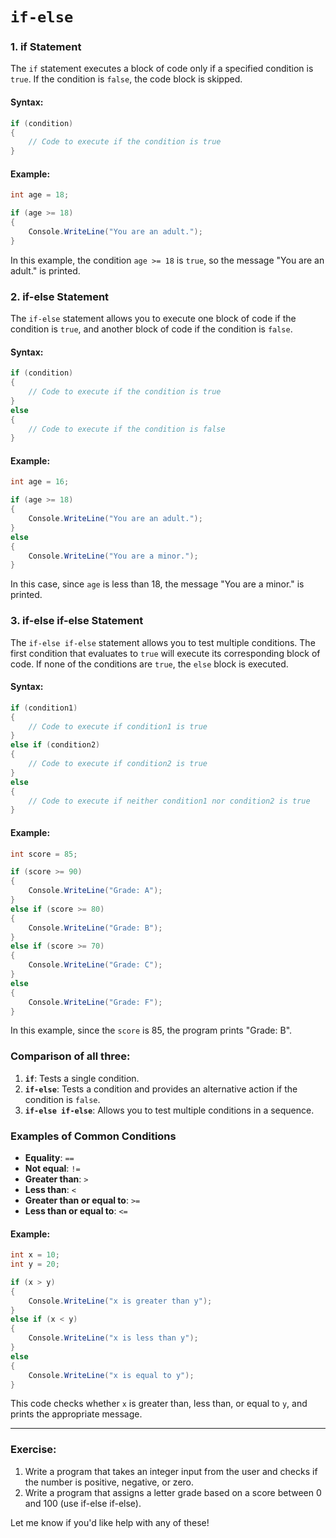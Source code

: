 # `if-else`

### 1. **if Statement**

The `if` statement executes a block of code only if a specified condition is `true`. If the condition is `false`, the code block is skipped.

#### Syntax:

```csharp
if (condition)
{
    // Code to execute if the condition is true
}
```

#### Example:

```csharp
int age = 18;

if (age >= 18)
{
    Console.WriteLine("You are an adult.");
}
```

In this example, the condition `age >= 18` is `true`, so the message "You are an adult." is printed.

### 2. **if-else Statement**

The `if-else` statement allows you to execute one block of code if the condition is `true`, and another block of code if the condition is `false`.

#### Syntax:

```csharp
if (condition)
{
    // Code to execute if the condition is true
}
else
{
    // Code to execute if the condition is false
}
```

#### Example:

```csharp
int age = 16;

if (age >= 18)
{
    Console.WriteLine("You are an adult.");
}
else
{
    Console.WriteLine("You are a minor.");
}
```

In this case, since `age` is less than 18, the message "You are a minor." is printed.

### 3. **if-else if-else Statement**

The `if-else if-else` statement allows you to test multiple conditions. The first condition that evaluates to `true` will execute its corresponding block of code. If none of the conditions are `true`, the `else` block is executed.

#### Syntax:

```csharp
if (condition1)
{
    // Code to execute if condition1 is true
}
else if (condition2)
{
    // Code to execute if condition2 is true
}
else
{
    // Code to execute if neither condition1 nor condition2 is true
}
```

#### Example:

```csharp
int score = 85;

if (score >= 90)
{
    Console.WriteLine("Grade: A");
}
else if (score >= 80)
{
    Console.WriteLine("Grade: B");
}
else if (score >= 70)
{
    Console.WriteLine("Grade: C");
}
else
{
    Console.WriteLine("Grade: F");
}
```

In this example, since the `score` is 85, the program prints "Grade: B".

### Comparison of all three:

1. **`if`**: Tests a single condition.
2. **`if-else`**: Tests a condition and provides an alternative action if the condition is `false`.
3. **`if-else if-else`**: Allows you to test multiple conditions in a sequence.

### Examples of Common Conditions

- **Equality**: `==`
- **Not equal**: `!=`
- **Greater than**: `>`
- **Less than**: `<`
- **Greater than or equal to**: `>=`
- **Less than or equal to**: `<=`

#### Example:

```csharp
int x = 10;
int y = 20;

if (x > y)
{
    Console.WriteLine("x is greater than y");
}
else if (x < y)
{
    Console.WriteLine("x is less than y");
}
else
{
    Console.WriteLine("x is equal to y");
}
```

This code checks whether `x` is greater than, less than, or equal to `y`, and prints the appropriate message.

---

### Exercise:
1. Write a program that takes an integer input from the user and checks if the number is positive, negative, or zero.
2. Write a program that assigns a letter grade based on a score between 0 and 100 (use if-else if-else).

Let me know if you'd like help with any of these!
